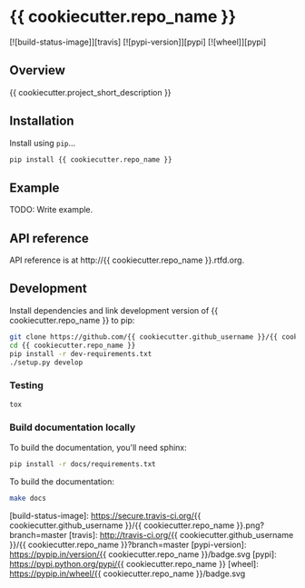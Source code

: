 # {{ cookiecutter.repo_name }}

[![build-status-image]][travis]
[![pypi-version]][pypi]
[![wheel]][pypi]

## Overview

{{ cookiecutter.project_short_description }}

## Installation

Install using `pip`...

```bash
pip install {{ cookiecutter.repo_name }}
```

## Example

TODO: Write example.

## API reference

API reference is at http://{{ cookiecutter.repo_name }}.rtfd.org.

## Development
Install dependencies and link development version of {{ cookiecutter.repo_name }} to pip:
```bash
git clone https://github.com/{{ cookiecutter.github_username }}/{{ cookiecutter.repo_name }}
cd {{ cookiecutter.repo_name }}
pip install -r dev-requirements.txt
./setup.py develop
```

### Testing
```bash
tox
```

### Build documentation locally
To build the documentation, you'll need sphinx:
```bash
pip install -r docs/requirements.txt
```

To build the documentation:
```bash
make docs
```



[build-status-image]: https://secure.travis-ci.org/{{ cookiecutter.github_username }}/{{ cookiecutter.repo_name }}.png?branch=master
[travis]: http://travis-ci.org/{{ cookiecutter.github_username }}/{{ cookiecutter.repo_name }}?branch=master
[pypi-version]: https://pypip.in/version/{{ cookiecutter.repo_name }}/badge.svg
[pypi]: https://pypi.python.org/pypi/{{ cookiecutter.repo_name }}
[wheel]: https://pypip.in/wheel/{{ cookiecutter.repo_name }}/badge.svg
